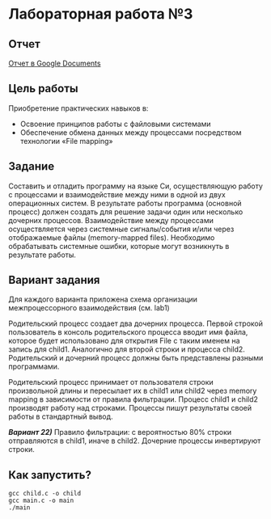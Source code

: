 # Лабораторная работа №3

## Отчет

[Отчет в Google Documents](https://docs.google.com/document/d/1AuAmiJKHzg25XvVc889c9azYL9U-ZCDG/edit?usp=sharing&ouid=106682347432010536339&rtpof=true&sd=true)

## Цель работы

Приобретение практических навыков в:
+	Освоение принципов работы с файловыми системами
+   Обеспечение обмена данных между процессами посредством технологии «File mapping»

## Задание

Составить и отладить программу на языке Си, осуществляющую работу с процессами и взаимодействие между ними в одной из двух операционных систем. В результате работы программа (основной процесс) должен создать для решение задачи один или несколько дочерних процессов. Взаимодействие между процессами осуществляется через системные сигналы/события и/или через отображаемые файлы (memory-mapped files).
Необходимо обрабатывать системные ошибки, которые могут возникнуть в результате работы.

## Вариант задания

Для каждого варианта приложена схема организации межпроцессорного взаимодействия (см. lab1)

Родительский процесс создает два дочерних процесса. Первой строкой пользователь в консоль 
родительского процесса вводит имя файла, которое будет использовано для открытия File с таким 
именем на запись для child1. Аналогично для второй строки и процесса child2. Родительский и 
дочерний процесс должны быть представлены разными программами.

Родительский процесс принимает от пользователя строки произвольной длины и пересылает их в 
child1 или child2 через memory mapping в зависимости от правила фильтрации. Процесс child1 и child2 производят работу
над строками. Процессы пишут результаты своей работы в стандартный вывод.

***Вариант 22)*** Правило фильтрации: с вероятностью 80% строки отправляются в child1, иначе в child2. 
Дочерние процессы инвертируют строки.

## Как запустить?

```shell
gcc child.c -o child
gcc main.c -o main
./main
```
